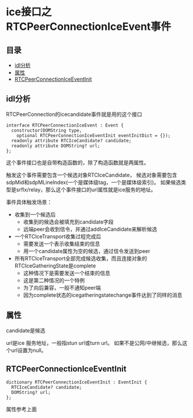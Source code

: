 # ice接口之RTCPeerConnectionIceEvent事件

## 目录

<!-- vim-markdown-toc GFM -->

- [idl分析](#idl分析)
- [属性](#属性)
- [RTCPeerConnectionIceEventInit](#rtcpeerconnectioniceeventinit)

<!-- vim-markdown-toc -->

## idl分析

RTCPeerConnection的icecandidate事件就是用的这个接口

    interface RTCPeerConnectionIceEvent : Event {
      constructor(DOMString type,
        optional RTCPeerConnectionIceEventInit eventInitDict = {});
      readonly attribute RTCIceCandidate? candidate;
      readonly attribute DOMString? url;
    };

这个事件接口也是自带构造函数的，除了构造函数就是两属性。

触发这个事件需要包含一个候选对象RTCIceCandidate，
候选对象需要包含sdpMid和sdpMLineIndex(一个是媒体级tag，一个是媒体级索引)。
如果候选类型是srflx/relay，那么这个事件接口的url属性就是ice服务的地址。

事件具体触发场景：

- 收集到一个候选后
  - 收集到的候选会被填充到candidate字段
  - 远端peer会收到信令，并通过addIceCandidate来解析候选
- 一个RTCIceTransport收集过程完成后
  - 需要发送一个表示收集结束的信息
  - 用一个candidate属性为空的候选，通过信令发送到peer
- 所有RTCIceTransport全部完成候选收集，而且连接对象的RTCIceGatheringState是complete
  - 这种情况下是需要发送一个结束的信息
  - 这是第二种情况的一个特例
  - 为了向后兼容，一般不通知peer端
  - 因为complete状态的icegatheringstatechange事件达到了同样的消息

## 属性

candidate是候选

url是ice 服务地址，一般指stun url或turn url。
如果不是公网/中继候选，那么这个url设置为null。

## RTCPeerConnectionIceEventInit

    dictionary RTCPeerConnectionIceEventInit : EventInit {
      RTCIceCandidate? candidate;
      DOMString? url;
    };

属性参考上面
